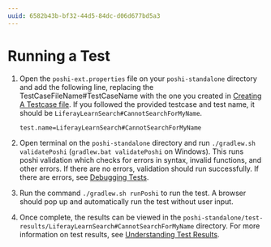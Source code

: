 ```yaml
---
uuid: 6582b43b-bf32-44d5-84dc-d06d677bd5a3
---
```

# Running a Test

1. Open the `poshi-ext.properties` file on your `poshi-standalone` directory and add the following line, replacing the TestCaseFileName#TestCaseName with the one you created in [Creating A Testcase file](./creating-a-testcase-file.md). If you followed the provided testcase and test name, it should be `LiferayLearnSearch#CannotSearchForMyName`.

    ```
    test.name=LiferayLearnSearch#CannotSearchForMyName
    ```
2. Open terminal on the `poshi-standalone` directory and run `./gradlew.sh validatePoshi` (`gradlew.bat validatePoshi` on Windows). This runs poshi validation which checks for errors in syntax, invalid functions, and other errors. If there are no errors, validation should run successfully. If there are errors, see [Debugging Tests](./understanding-test-results-and-debugging-tests.md).

3. Run the command `./gradlew.sh runPoshi` to run the test. A browser should pop up and automatically run the test without user input.

4. Once complete, the results can be viewed in the `poshi-standalone/test-results/LiferayLearnSearch#CannotSearchForMyName` directory. For more information on test results, see [Understanding Test Results](./understanding-test-results-and-debugging-tests.md).
